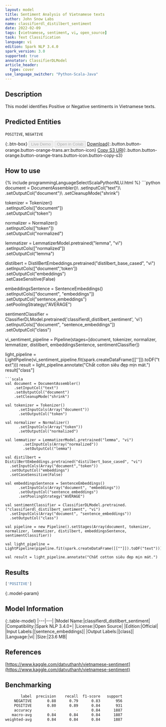 ```yaml
---
layout: model
title: Sentiment Analysis of Vietnamese texts
author: John Snow Labs
name: classifierdl_distilbert_sentiment
date: 2022-02-09
tags: [vietnamese, sentiment, vi, open_source]
task: Text Classification
language: vi
edition: Spark NLP 3.4.0
spark_version: 3.0
supported: true
annotator: ClassifierDLModel
article_header:
  type: cover
use_language_switcher: "Python-Scala-Java"
---
```


## Description

This model identifies Positive or Negative sentiments in Vietnamese texts.

## Predicted Entities

`POSITIVE`, `NEGATIVE`

{:.btn-box}
<button class="button button-orange" disabled>Live Demo</button>
<button class="button button-orange" disabled>Open in Colab</button>
[Download](https://s3.amazonaws.com/auxdata.johnsnowlabs.com/public/models/classifierdl_distilbert_sentiment_vi_3.4.0_3.0_1644408533716.zip){:.button.button-orange.button-orange-trans.arr.button-icon}
[Copy S3 URI](s3://auxdata.johnsnowlabs.com/public/models/classifierdl_distilbert_sentiment_vi_3.4.0_3.0_1644408533716.zip){:.button.button-orange.button-orange-trans.button-icon.button-copy-s3}

## How to use



<div class="tabs-box" markdown="1">
{% include programmingLanguageSelectScalaPythonNLU.html %}
```python
document = DocumentAssembler()\
    .setInputCol("text")\
    .setOutputCol("document")\
    .setCleanupMode("shrink")

tokenizer = Tokenizer() \
      .setInputCols(["document"]) \
      .setOutputCol("token")
    
normalizer = Normalizer() \
      .setInputCols(["token"]) \
      .setOutputCol("normalized")

lemmatizer = LemmatizerModel.pretrained("lemma", "vi") \
        .setInputCols(["normalized"]) \
        .setOutputCol("lemma")

distilbert = DistilBertEmbeddings.pretrained("distilbert_base_cased", "vi")\
  .setInputCols(["document",'token'])\
  .setOutputCol("embeddings")\
  .setCaseSensitive(False)

embeddingsSentence = SentenceEmbeddings() \
      .setInputCols(["document", "embeddings"]) \
      .setOutputCol("sentence_embeddings") \
      .setPoolingStrategy("AVERAGE")

sentimentClassifier = ClassifierDLModel.pretrained('classifierdl_distilbert_sentiment', 'vi') \
  .setInputCols(["document", "sentence_embeddings"]) \
  .setOutputCol("class")

vi_sentiment_pipeline = Pipeline(stages=[document, tokenizer, normalizer, lemmatizer, distilbert, embeddingsSentence, sentimentClassifier])

light_pipeline = LightPipeline(vi_sentiment_pipeline.fit(spark.createDataFrame([['']]).toDF("text")))
result = light_pipeline.annotate("Chất cotton siêu đẹp mịn mát.")
result["class"]
```
```scala
val document = DocumentAssembler()
    .setInputCol("text")
    .setOutputCol("document")
    .setCleanupMode("shrink")

val tokenizer = Tokenizer()
      .setInputCols(Array("document"))
      .setOutputCol("token")
    
val normalizer = Normalizer()
      .setInputCols(Array("token"))
      .setOutputCol("normalized")

val lemmatizer = LemmatizerModel.pretrained("lemma", "vi")
        .setInputCols(Array("normalized"))
        .setOutputCol("lemma")

val distilbert = DistilBertEmbeddings.pretrained("distilbert_base_cased", "vi")
  .setInputCols(Array("document","token"))
  .setOutputCol("embeddings")
  .setCaseSensitive(False)

val embeddingsSentence = SentenceEmbeddings()
      .setInputCols(Array("document", "embeddings"))
      .setOutputCol("sentence_embeddings")
      .setPoolingStrategy("AVERAGE")

val sentimentClassifier = ClassifierDLModel.pretrained.("classifierdl_distilbert_sentiment", "vi")
  .setInputCols(Array("document", "sentence_embeddings"))
  .setOutputCol("class")

val pipeline = new Pipeline().setStages(Array(document, tokenizer, normalizer, lemmatizer, distilbert, embeddingsSentence, sentimentClassifier))

val light_pipeline = LightPipeline(pipeline.fit(spark.createDataFrame([[""]]).toDF("text")))

val result = light_pipeline.annotate("Chất cotton siêu đẹp mịn mát.")
```
</div>

## Results

```bash
['POSITIVE']
```

{:.model-param}
## Model Information

{:.table-model}
|---|---|
|Model Name:|classifierdl_distilbert_sentiment|
|Compatibility:|Spark NLP 3.4.0+|
|License:|Open Source|
|Edition:|Official|
|Input Labels:|[sentence_embeddings]|
|Output Labels:|[class]|
|Language:|vi|
|Size:|23.6 MB|

## References

[https://www.kaggle.com/datvuthanh/vietnamese-sentiment](https://www.kaggle.com/datvuthanh/vietnamese-sentiment)

## Benchmarking

```bash
       label  precision    recall  f1-score   support
    NEGATIVE       0.88      0.79      0.83       956
    POSITIVE       0.80      0.89      0.84       931
    accuracy          -         -      0.84      1887
   macro-avg       0.84      0.84      0.84      1887
weighted-avg       0.84      0.84      0.84      1887
```
